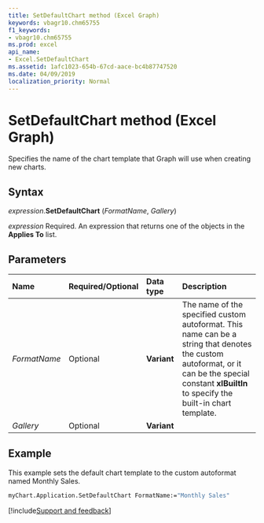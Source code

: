 ```yaml
---
title: SetDefaultChart method (Excel Graph)
keywords: vbagr10.chm65755
f1_keywords:
- vbagr10.chm65755
ms.prod: excel
api_name:
- Excel.SetDefaultChart
ms.assetid: 1afc1023-654b-67cd-aace-bc4b87747520
ms.date: 04/09/2019
localization_priority: Normal
---
```



# SetDefaultChart method (Excel Graph)

Specifies the name of the chart template that Graph will use when creating new charts.

## Syntax

_expression_.**SetDefaultChart** (_FormatName_, _Gallery_)

_expression_ Required. An expression that returns one of the objects in the **Applies To** list.

## Parameters

|Name|Required/Optional|Data type|Description|
|:-----|:-----|:-----|:-----|
|_FormatName_ |Optional |**Variant**| The name of the specified custom autoformat. This name can be a string that denotes the custom autoformat, or it can be the special constant **xlBuiltIn** to specify the built-in chart template.|
|_Gallery_ |Optional |**Variant**||

## Example

This example sets the default chart template to the custom autoformat named Monthly Sales.

```vb
myChart.Application.SetDefaultChart FormatName:="Monthly Sales"
```


[!include[Support and feedback](~/includes/feedback-boilerplate.md)]